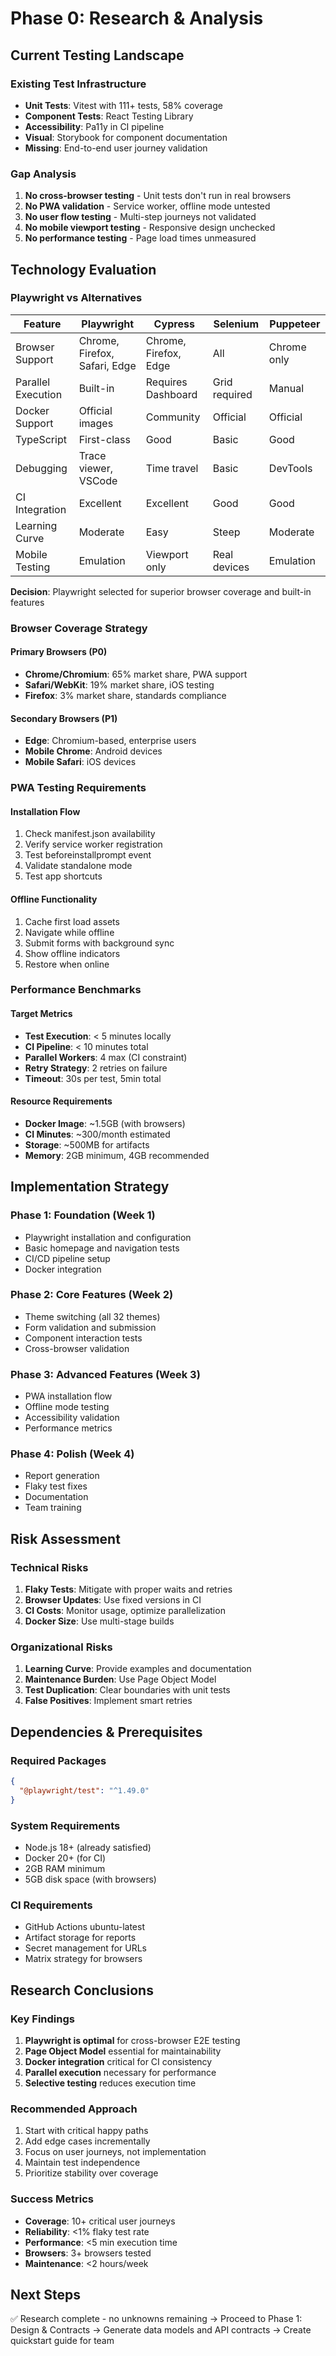 # Phase 0: Research & Analysis

## Current Testing Landscape

### Existing Test Infrastructure

- **Unit Tests**: Vitest with 111+ tests, 58% coverage
- **Component Tests**: React Testing Library
- **Accessibility**: Pa11y in CI pipeline
- **Visual**: Storybook for component documentation
- **Missing**: End-to-end user journey validation

### Gap Analysis

1. **No cross-browser testing** - Unit tests don't run in real browsers
2. **No PWA validation** - Service worker, offline mode untested
3. **No user flow testing** - Multi-step journeys not validated
4. **No mobile viewport testing** - Responsive design unchecked
5. **No performance testing** - Page load times unmeasured

## Technology Evaluation

### Playwright vs Alternatives

| Feature            | Playwright                    | Cypress               | Selenium      | Puppeteer   |
| ------------------ | ----------------------------- | --------------------- | ------------- | ----------- |
| Browser Support    | Chrome, Firefox, Safari, Edge | Chrome, Firefox, Edge | All           | Chrome only |
| Parallel Execution | Built-in                      | Requires Dashboard    | Grid required | Manual      |
| Docker Support     | Official images               | Community             | Official      | Official    |
| TypeScript         | First-class                   | Good                  | Basic         | Good        |
| Debugging          | Trace viewer, VSCode          | Time travel           | Basic         | DevTools    |
| CI Integration     | Excellent                     | Excellent             | Good          | Good        |
| Learning Curve     | Moderate                      | Easy                  | Steep         | Moderate    |
| Mobile Testing     | Emulation                     | Viewport only         | Real devices  | Emulation   |

**Decision**: Playwright selected for superior browser coverage and built-in features

### Browser Coverage Strategy

#### Primary Browsers (P0)

- **Chrome/Chromium**: 65% market share, PWA support
- **Safari/WebKit**: 19% market share, iOS testing
- **Firefox**: 3% market share, standards compliance

#### Secondary Browsers (P1)

- **Edge**: Chromium-based, enterprise users
- **Mobile Chrome**: Android devices
- **Mobile Safari**: iOS devices

### PWA Testing Requirements

#### Installation Flow

1. Check manifest.json availability
2. Verify service worker registration
3. Test beforeinstallprompt event
4. Validate standalone mode
5. Test app shortcuts

#### Offline Functionality

1. Cache first load assets
2. Navigate while offline
3. Submit forms with background sync
4. Show offline indicators
5. Restore when online

### Performance Benchmarks

#### Target Metrics

- **Test Execution**: < 5 minutes locally
- **CI Pipeline**: < 10 minutes total
- **Parallel Workers**: 4 max (CI constraint)
- **Retry Strategy**: 2 retries on failure
- **Timeout**: 30s per test, 5min total

#### Resource Requirements

- **Docker Image**: ~1.5GB (with browsers)
- **CI Minutes**: ~300/month estimated
- **Storage**: ~500MB for artifacts
- **Memory**: 2GB minimum, 4GB recommended

## Implementation Strategy

### Phase 1: Foundation (Week 1)

- Playwright installation and configuration
- Basic homepage and navigation tests
- CI/CD pipeline setup
- Docker integration

### Phase 2: Core Features (Week 2)

- Theme switching (all 32 themes)
- Form validation and submission
- Component interaction tests
- Cross-browser validation

### Phase 3: Advanced Features (Week 3)

- PWA installation flow
- Offline mode testing
- Accessibility validation
- Performance metrics

### Phase 4: Polish (Week 4)

- Report generation
- Flaky test fixes
- Documentation
- Team training

## Risk Assessment

### Technical Risks

1. **Flaky Tests**: Mitigate with proper waits and retries
2. **Browser Updates**: Use fixed versions in CI
3. **CI Costs**: Monitor usage, optimize parallelization
4. **Docker Size**: Use multi-stage builds

### Organizational Risks

1. **Learning Curve**: Provide examples and documentation
2. **Maintenance Burden**: Use Page Object Model
3. **Test Duplication**: Clear boundaries with unit tests
4. **False Positives**: Implement smart retries

## Dependencies & Prerequisites

### Required Packages

```json
{
  "@playwright/test": "^1.49.0"
}
```

### System Requirements

- Node.js 18+ (already satisfied)
- Docker 20+ (for CI)
- 2GB RAM minimum
- 5GB disk space (with browsers)

### CI Requirements

- GitHub Actions ubuntu-latest
- Artifact storage for reports
- Secret management for URLs
- Matrix strategy for browsers

## Research Conclusions

### Key Findings

1. **Playwright is optimal** for cross-browser E2E testing
2. **Page Object Model** essential for maintainability
3. **Docker integration** critical for CI consistency
4. **Parallel execution** necessary for performance
5. **Selective testing** reduces execution time

### Recommended Approach

1. Start with critical happy paths
2. Add edge cases incrementally
3. Focus on user journeys, not implementation
4. Maintain test independence
5. Prioritize stability over coverage

### Success Metrics

- **Coverage**: 10+ critical user journeys
- **Reliability**: <1% flaky test rate
- **Performance**: <5 min execution time
- **Browsers**: 3+ browsers tested
- **Maintenance**: <2 hours/week

## Next Steps

✅ Research complete - no unknowns remaining
→ Proceed to Phase 1: Design & Contracts
→ Generate data models and API contracts
→ Create quickstart guide for team
